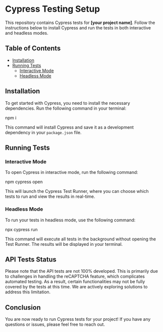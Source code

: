 # Cypress Testing Setup

This repository contains Cypress tests for **[your project name]**. Follow the instructions below to install Cypress and run the tests in both interactive and headless modes.

## Table of Contents

- [Installation](#installation)
- [Running Tests](#running-tests)
  - [Interactive Mode](#interactive-mode)
  - [Headless Mode](#headless-mode)

## Installation

To get started with Cypress, you need to install the necessary dependencies. Run the following command in your terminal:

npm i

This command will install Cypress and save it as a development dependency in your `package.json` file.

## Running Tests

### Interactive Mode

To open Cypress in interactive mode, run the following command:

npm cypress open


This will launch the Cypress Test Runner, where you can choose which tests to run and view the results in real-time.

### Headless Mode

To run your tests in headless mode, use the following command:

npx cypress run


This command will execute all tests in the background without opening the Test Runner. The results will be displayed in your terminal.

## API Tests Status

Please note that the API tests are not 100% developed. This is primarily due to challenges in handling the reCAPTCHA feature, which complicates automated testing. As a result, certain functionalities may not be fully covered by the tests at this time. We are actively exploring solutions to address this limitation.

## Conclusion

You are now ready to run Cypress tests for your project! If you have any questions or issues, please feel free to reach out.
